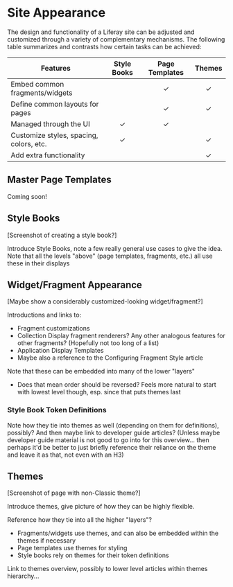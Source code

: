 # Site Appearance

The design and functionality of a Liferay site can be adjusted and customized through a variety of complementary mechanisms. The following table summarizes and contrasts how certain tasks can be achieved:

| Features                                | Style Books | Page Templates | Themes |
|-----------------------------------------|:-----------:|:--------------:|:------:|
| Embed common fragments/widgets          |             |        ✓       |    ✓   |
| Define common layouts for pages         |             |        ✓       |    ✓   |
| Managed through the UI                  |      ✓      |        ✓       |        |
| Customize styles, spacing, colors, etc. |      ✓      |                |    ✓   |
| Add extra functionality                 |             |                |    ✓   |

## Master Page Templates

Coming soon!
<!-- TODO:

[Screenshot of creating a master page template]

Introduce concept of Master Page Template, as well as other Page Templates (and the distinction between the two). Link to respective articles -->

## Style Books

[Screenshot of creating a style book?]

Introduce Style Books, note a few really general use cases to give the idea. Note that all the levels "above" (page templates, fragments, etc.) all use these in their displays

## Widget/Fragment Appearance

[Maybe show a considerably customized-looking widget/fragment?]

Introductions and links to:
* Fragment customizations
* Collection Display fragment renderers? Any other analogous features for other fragments? (Hopefully not too long of a list)
* Application Display Templates
* Maybe also a reference to the Configuring Fragment Style article

Note that these can be embedded into many of the lower "layers"
* Does that mean order should be reversed? Feels more natural to start with lowest level though, esp. since that puts themes last

### Style Book Token Definitions

Note how they tie into themes as well (depending on them for definitions), possibly? And then maybe link to developer guide articles? (Unless maybe developer guide material is not good to go into for this overview... then perhaps it'd be better to just briefly reference their reliance on the theme and leave it as that, not even with an H3)

## Themes

[Screenshot of page with non-Classic theme?]

Introduce themes, give picture of how they can be highly flexible.

Reference how they tie into all the higher "layers"?

* Fragments/widgets use themes, and can also be embedded within the themes if necessary
* Page templates use themes for styling
* Style books rely on themes for their token definitions

Link to themes overview, possibly to lower level articles within themes hierarchy...
